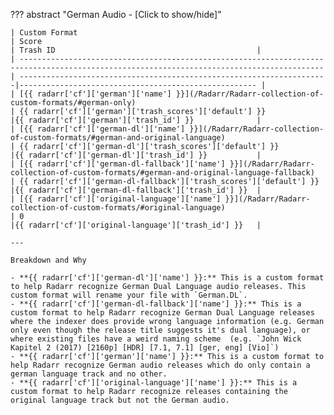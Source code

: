??? abstract "German Audio - [Click to show/hide]"

    | Custom Format                                                                                                                             | Score                                                                | Trash ID                                             |
    | ------------------------------------------------------------------------------------------------------------------------------------------| ---------------------------------------------------------------------|----------------------------------------------------- |
    | [{{ radarr['cf']['german']['name'] }}](/Radarr/Radarr-collection-of-custom-formats/#german-only)                                          | {{ radarr['cf']['german']['trash_scores']['default'] }}              |{{ radarr['cf']['german']['trash_id'] }}              |
    | [{{ radarr['cf']['german-dl']['name'] }}](/Radarr/Radarr-collection-of-custom-formats/#german-and-original-language)                      | {{ radarr['cf']['german-dl']['trash_scores']['default'] }}           |{{ radarr['cf']['german-dl']['trash_id'] }}           |
    | [{{ radarr['cf']['german-dl-fallback']['name'] }}](/Radarr/Radarr-collection-of-custom-formats/#german-and-original-language-fallback)    | {{ radarr['cf']['german-dl-fallback']['trash_scores']['default'] }}  |{{ radarr['cf']['german-dl-fallback']['trash_id'] }}  |
    | [{{ radarr['cf']['original-language']['name'] }}](/Radarr/Radarr-collection-of-custom-formats/#original-language)                         | 0                                                                    |{{ radarr['cf']['original-language']['trash_id'] }}   |

    ---

    Breakdown and Why

    - **{{ radarr['cf']['german-dl']['name'] }}:** This is a custom format to help Radarr recognize German Dual Language audio releases. This custom format will rename your file with `German.DL`.
    - **{{ radarr['cf']['german-dl-fallback']['name'] }}:** This is a custom format to help Radarr recognize German Dual Language releases where the indexer does provide wrong language information (e.g. German only even though the release title suggests it's dual language), or where existing files have a weird naming scheme  (e.g. `John Wick Kapitel 2 (2017) [2160p] [HDR] [7.1, 7.1] [ger, eng] [Vio]`)
    - **{{ radarr['cf']['german']['name'] }}:** This is a custom format to help Radarr recognize German audio releases which do only contain a german language track and no other.
    - **{{ radarr['cf']['original-language']['name'] }}:** This is a custom format to help Radarr recognize releases containing the original language track but not the German audio.
